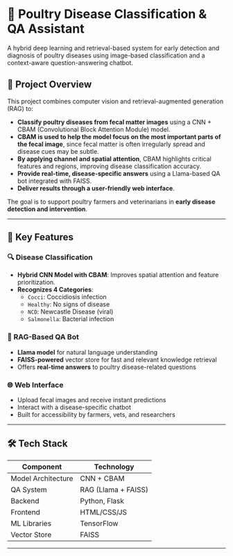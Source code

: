 # 🐔 Poultry Disease Classification & QA Assistant

A hybrid deep learning and retrieval-based system for early detection and diagnosis of poultry diseases using image-based classification and a context-aware question-answering chatbot.

## 🧠 Project Overview

This project combines computer vision and retrieval-augmented generation (RAG) to:

- **Classify poultry diseases from fecal matter images** using a CNN + CBAM (Convolutional Block Attention Module) model.  
- **CBAM is used to help the model focus on the most important parts of the fecal image**, since fecal matter is often irregularly spread and disease cues may be subtle.  
- **By applying channel and spatial attention**, CBAM highlights critical features and regions, improving disease classification accuracy.
- **Provide real-time, disease-specific answers** using a Llama-based QA bot integrated with FAISS.
- **Deliver results through a user-friendly web interface**.

The goal is to support poultry farmers and veterinarians in **early disease detection and intervention**.

---

## 📌 Key Features

### 🔍 Disease Classification
- **Hybrid CNN Model with CBAM**: Improves spatial attention and feature prioritization.
- **Recognizes 4 Categories**:
  - `Cocci`: Coccidiosis infection
  - `Healthy`: No signs of disease
  - `NCD`: Newcastle Disease (viral)
  - `Salmonella`: Bacterial infection

### 🤖 RAG-Based QA Bot
- **Llama model** for natural language understanding  
- **FAISS-powered** vector store for fast and relevant knowledge retrieval  
- Offers **real-time answers** to poultry disease-related questions

### 🌐 Web Interface
- Upload fecal images and receive instant predictions
- Interact with a disease-specific chatbot
- Built for accessibility by farmers, vets, and researchers

---

## 🛠️ Tech Stack

| Component        | Technology              |
|------------------|--------------------------|
| Model Architecture | CNN + CBAM              |
| QA System         | RAG (Llama + FAISS)      |
| Backend           | Python, Flask   |
| Frontend          | HTML/CSS/JS |
| ML Libraries      | TensorFlow     |
| Vector Store      | FAISS                    |

---


